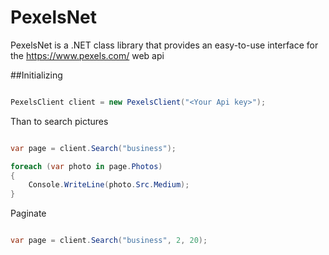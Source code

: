# PexelsNet
PexelsNet is a .NET class library that provides an easy-to-use interface for the https://www.pexels.com/ web api

##Initializing

```csharp

PexelsClient client = new PexelsClient("<Your Api key>");

```

Than to search pictures

```csharp

var page = client.Search("business"); 

foreach (var photo in page.Photos)
{
    Console.WriteLine(photo.Src.Medium);
}

```

Paginate

```csharp

var page = client.Search("business", 2, 20); 

```

